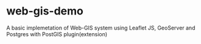 # web-gis-demo
A basic implemetation of Web-GIS system using Leaflet JS, GeoServer and Postgres with PostGIS plugin(extension)
